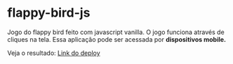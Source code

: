# flappy-bird-js
Jogo do flappy bird feito com javascript vanilla. O jogo funciona através de cliques na tela. Essa aplicação pode ser acessada por 
<strong>dispositivos mobile.</strong>

Veja o resultado: <a href="https://gabrielrochasouza.github.io/flappy-bird-js/">Link do deploy</a>
